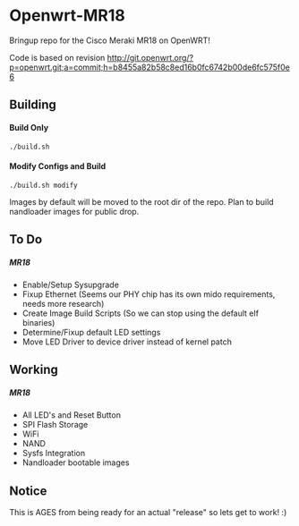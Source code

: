# Openwrt-MR18
Bringup repo for the Cisco Meraki MR18 on OpenWRT!

Code is based on revision http://git.openwrt.org/?p=openwrt.git;a=commit;h=b8455a82b58c8ed16b0fc6742b00de6fc575f0e6

Building
-----
#### Build Only
`./build.sh`

#### Modify Configs and Build
`./build.sh modify`

Images by default will be moved to the root dir of the repo. Plan to build nandloader images for public drop.

To Do
-----
##### MR18
  * Enable/Setup Sysupgrade
  * Fixup Ethernet (Seems our PHY chip has its own mido requirements, needs more research)
  * Create Image Build Scripts (So we can stop using the default elf binaries)
  * Determine/Fixup default LED settings
  * Move LED Driver to device driver instead of kernel patch

Working
-----
##### MR18
  * All LED's and Reset Button
  * SPI Flash Storage
  * WiFi
  * NAND
  * Sysfs Integration
  * Nandloader bootable images

Notice
------
This is AGES from being ready for an actual "release" so lets get to work! :)
